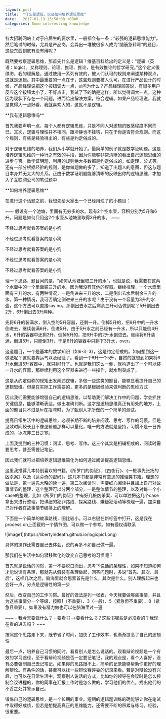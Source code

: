 ```yaml
---
layout: post
title:  "什么是逻辑，以及如何培养逻辑思维"
date:   2017-01-19 15:58:00 +0800
categories: Some interesting knowledge
---
```


<p>各大招聘网站上对于应届生的要求里，一般都会有一条：“较强的逻辑思维能力”。然后笔试的时候，尤其是产品岗，会弄出一堆被很多人成为“脑筋急转弯”的题目，这些东西到底有没有用呢？</p>
<p>既然要考察逻辑思维，那首先什么是逻辑？维基百科给出的定义是：“逻辑（英语：logic），又称理则、论理、推理、推论，是有效推论的哲学研究。”这个定义很缥缈，我的理解是，通过使用一系列有效的，被人们认可的规则来阐述某种观点，这就是逻辑。其中最重要的一点在于，这些规则要被人认可。在进行产品设计的时候，产品经理说把这个按钮调大一点，ui问为什么？产品经理回答说，有很多用户反应这个按钮太小了，不好点击，我试了下的确是这样，所以觉得调大一点，这种因为现状下存在一个问题，进而给出解决方案，符合逻辑。如果产品经理说，我就是觉得大一点好看，我就喜欢大的，这就不是逻辑。</p>
**我有逻辑思维吗**
<p>首先我要声明一点，每个人都有逻辑思维，只是不同人对逻辑的敏感程度不同而已。其次，逻辑与理性并不相同，跟冷静也不挂钩，只在于你是否符合规则。而这个规则，有些是经验得出的，有些是约定俗成的。</p>
<p>对于逻辑思维的培养，我们从小学就开始了。最简单的例子就是数学证明题。这是培养逻辑思维的一种行之有效的手段，因为你能够非常清晰的看出自己逻辑思维的进步与否。数学证明题，利用的规则绝大多数都是约定俗成的，如定理、公式等。还有一部分根据经验的规则，是你做题做的多了，知道了出题人的意图，但这与题目本身并无太大的关系。正由于数学证明题能够清晰的反映出你的逻辑思维，才加入了互联网公司的笔试题中</p>
**如何培养逻辑思维**
<p>在进行这个话题之前，我想先给大家出一个已经用烂了的小题目：</p>
~~~
假设有一个池塘，里面有无穷多的水。现有2个空水壶，容积分别为5升和6升。问题是如何只用这2个水壶从池塘里取得3升的水。
~~~
<p>不经过思考就看答案的是小狗</p>
<p>不经过思考就看答案的是小狗</p>
<p>不经过思考就看答案的是小狗</p>
<p>不经过思考就看答案的是小狗</p>
<p>不经过思考就看答案的是小狗</p>
<p>理一下思路，题目问的是，“如何从池塘里取三升的水”，也就是说，我需要在这两个水壶中的一个里面装三升的水，因为我没有其他的容器。继续推理，一个水壶里面有三升的水，有两种情况，一是倒进来三升的水，二是倒出去水后剩余三升的水。第一种情况，我可否确定倒进来三升的水呢？由于没有一个容量为3升的水壶，这个方法可以直接say no。那倒出去水之后剩余三升可否做到呢？5升倒出去2升，6升倒出去3升两种。</p>
<p>先将6升的装满水，倒入空的5升容器，还剩一升。倒掉5升的，把6升中的一升水倒进去，继续装满6升，倒进5升，由于5升水之前已经有一升水，所以只能倒4升水，6升的容器中还剩2升。倒掉5升的，把6升中的2升水倒进去。继续将6升装满，倒进5升，只能倒3升，于是6升的容器中只剩下3升水，over。</p>
<p>这道题目，一个是基本的数学知识（如6-3=3），这是约定俗成的。如何想到这一做法呢？这就要靠运气以及经验了。看到一个6升一个5升，自然的就想到如果将6升水倒进5升容器中，就只剩1升了。也就是我们这么一倒，就构造出了一个可以装一升水的容器，那继续利用这个容器来进行一些操作，就水到渠成了。</p>
<p>这是从约定俗称的规矩出发阐述逻辑，多做一些这类的题目，能够显著提升自己的逻辑思维。但是在实际工作需要的，更多的是根据经验来做判断的思维方式</p>
<p>因此我们需要能够增强自己的逻辑思维，以帮助我们解决工作中的问题，学会抓住关键信息，能够清晰表达，做出准确判断。这才是逻辑思维真正有用处的地方，上面的题目只不过是hr在招聘时，为了甄别人才所做的一个简单的测试。</p>
<p>提高日常生活中的逻辑思维，必须长期不断的培养阅读、思考、写作的习惯。但是见效时间较长且不像逻辑题那样可以量化，唯一的方法就是坚持，习惯不是一日养成的，冰冻非三日之寒。</p>
<p>上面我提到的三种习惯：阅读、思考、写作。这三个其实是相辅相成的，阅读时需要思考，甚至需要记笔记。</p>
<p>因此我们就可以把培养逻辑思维简化为如何通过阅读提高逻辑思维。</p>
<p>这里我推荐几本特别喜欢的书籍，《所罗门的伪证》、《白夜行》、《一桩事先张扬的凶杀案》以及《达芬奇的密码》。这几本书都是非常有意思的推理类书籍。理想的做法是，第一遍先大略的读一遍，第二次阅读时，需要细心阅读并且加上自己对故事情节的整理，这个整理可以分两个部分，一是整体情节的整理，以及对每一个小case的整理，比如《所罗门的伪证》中有好几桩凶杀案，可以单独把这几个case拿出来进行整理，把详细的犯罪路线、探案路线、嫌疑犯活动等梳理一遍，加深自己对作者在故事情节编排上的理解。</p>
<p>下面是一个简单的故事路线，图比较小，可以右键在新标签中打开，这是我在process on上面截的一个情节图，可以做一个参考。如有侵权请联系</p>
![image1](https://libertyindeath.github.io/logicpic1.png)
<p>具体的操作还需要自己去体会，说的再多不如自己做一遍。</p>
<p>那我们在生活中如何潜移默化的改变自己思考的习惯呢？</p>
<p>首先就是说话的习惯，第一不要脱口而出，思考下说话的条理性，如果不知道如何才能说话有条理，那就先从假装有条理做起，回答问题时，多说“首先、其次、最后”，这样几次之后，脑海里就会思索首先是什么，其次是什么。别人理解起来也会好一点，分点是逻辑性的第一步</p>
<p>然后，改变自己的工作习惯。最好的做法是列一张表，今天我要做哪些事情，并且为这些事情分一个等级，按照1（不重要）、3（一般）、5（紧急但不重要）、8（紧急且重要）。如果没有精力做也可以在脑海里过一遍</p>
~~~
- 我今天要做什么？
- 要看书——>要看什么书？这些书哪些是必须看的？我现在看的进去吗？
~~~
<p>按照这个思路走下来，既节省了时间，加快了工作效率，也渐渐提高了自己的逻辑性</p>
<p>最后一点，培养自己习惯的同时，看看别人是怎么说话的。观看辩论视频是一个有效的学习途径，至于看辩论视频是否一定要记笔记，我的观点是，看个人喜好，没有必要强制自己去记笔记，如果你的思路跟不上，简单的记录能够帮助你更好的理解辩论。有条件的话，甚至可以找一些辩论赛评委的记录来看。若是对辩论没有兴趣，也可以在日常生活中，观察别人说话的方式，比如你的领导在会议时是怎么控制会议进程的，你的同事在汇报工作时是怎么做的，学习他们的优点，找出他们的不妥之处并警示自己。</p>
<p>锻炼自己的逻辑思维，是一个长期的事业。短期的逻辑题训练的确能够让你在笔试中取得好成绩，但若是想提高真正的思维能力，还需要不断的积累与练习。经验，很重要。</p>
